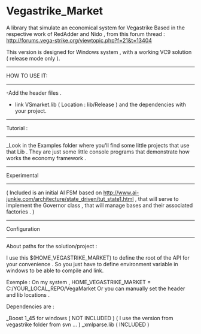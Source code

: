 Vegastrike_Market
=================

A library that simulate an economical system for Vegastrike
Based in the respective work of RedAdder and Nido , from this forum thread :
http://forums.vega-strike.org/viewtopic.php?f=21&t=13404

This version is designed for Windows system , with a working VC9 solution ( release mode only ).

*************************************************************************************************
HOW TO USE IT:
*************************************************************************************************

-Add the header files .
- link VSmarket.lib ( Location : lib/Release ) and the dependencies with your project.

*************************************************************************************************
Tutorial :
*************************************************************************************************

_Look in the Examples folder where you'll find some little projects that use that Lib .
They are just some little console programs that demonstrate how works the economy framework .

*************************************************************************************************
Experimental
*************************************************************************************************

( Included is an initial AI FSM based on http://www.ai-junkie.com/architecture/state_driven/tut_state1.html ,
that will serve to implement the Governor class , that will manage  bases and their associated factories . )



*************************************************************************************************
Configuration
*************************************************************************************************
About paths for the solution/project :

I use this $(HOME_VEGASTRIKE_MARKET) to define the root of the API for your convenience .
So you just have to define environment variable in windows to be able to compile and link.

Exemple : On my system , HOME_VEGASTRIKE_MARKET =  C:/YOUR_LOCAL_REPO/VegaMarket
Or you can manually set the header and lib locations .

Dependencies are :

_Boost 1_45 for windows ( NOT INCLUDED )
( I use the version from vegastrike folder from svn ... )
_xmlparse.lib ( INCLUDED )



